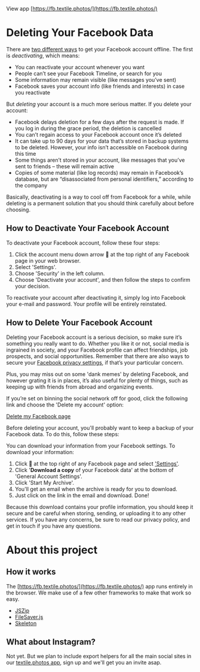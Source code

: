 View app [https://fb.textile.photos/](https://fb.textile.photos/)

# Deleting Your Facebook Data

There are [two different ways](http://www.trustedreviews.com/news/how-to-delete-facebook-account-2950145) to get your Facebook account offline. The first is *deactivating*, which means:

* You can reactivate your account whenever you want
* People can’t see your Facebook Timeline, or search for you
* Some information may remain visible (like messages you’ve sent)
* Facebook saves your account info (like friends and interests) in case you reactivate

But *deleting* your account is a much more serious matter. If you delete your account:

* Facebook delays deletion for a few days after the request is made. If you log in during the grace period, the deletion is cancelled
* You can’t regain access to your Facebook account once it’s deleted
* It can take up to 90 days for your data that’s stored in backup systems to be deleted. However, your info isn’t accessible on Facebook during this time
* Some things aren’t stored in your account, like messages that you’ve sent to friends – these will remain active
* Copies of some material (like log records) may remain in Facebook’s database, but are “disassociated from personal identifiers,” according to the company

Basically, deactivating is a way to cool off from Facebook for a while, while deleting is a permanent solution that you should think carefully about before choosing.

## How to Deactivate Your Facebook Account

To deactivate your Facebook account, follow these four steps:

1. Click the account menu down arrow 🔽 at the top right of any Facebook page in your web browser.
2. Select 'Settings'.
3. Choose 'Security' in the left column.
4. Choose 'Deactivate your account', and then follow the steps to confirm your decision.

To reactivate your account after deactivating it, simply log into Facebook your e-mail and password. Your profile will be entirely reinstated.

## How to Delete Your Facebook Account

Deleting your Facebook account is a serious decision, so make sure it’s something you really want to do. Whether you like it or not, social media is ingrained in society, and your Facebook profile can affect friendships, job prospects, and social opportunities. Remember that there are also ways to secure your [Facebook privacy settings](http://www.trustedreviews.com/opinion/facebook-privacy-settings-protecting-what-you-care-about-2939307), if that’s your particular concern.

Plus, you may miss out on some 'dank memes' by deleting Facebook, and however grating it is in places, it’s also useful for plenty of things, such as keeping up with friends from abroad and organizing events.

If you’re set on binning the social network off for good, click the following link and choose the 'Delete my account' option:

[Delete my Facebook page](https://www.facebook.com/help/delete_account)

Before deleting your account, you'll probably want to keep a backup of your Facebook data. To do this, follow these steps:

You can download your information from your Facebook settings. To download your information:

1. Click 🔽 at the top right of any Facebook page and select ['Settings'](https://www.facebook.com/settings).
2. Click '**Download a copy** of your Facebook data' at the bottom of 'General Account Settings'.
3. Click 'Start My Archive'.
4. You'll get an email when the archive is ready for you to download.
5. Just click on the link in the email and download. Done!

Because this download contains your profile information, you should keep it secure and be careful when storing, sending, or uploading it to any other services.
If you have any concerns, be sure to read our privacy policy, and get in touch if you have any questions.

# About this project

## How it works

The [https://fb.textile.photos/](https://fb.textile.photos/) app runs entirely in the browser. We make use of a few other frameworks to make that work so easy.

* [JSZip](https://stuk.github.io/jszip/)
* [FileSaver.js](https://eligrey.com/demos/FileSaver.js/)
* [Skeleton](http://getskeleton.com/)

## What about Instagram?

Not yet. But we plan to include export helpers for all the main social sites in our [textile.photos app](https://www.textile.photos/), sign up and we'll get you an invite asap. 
